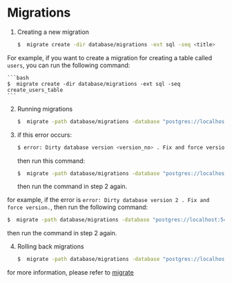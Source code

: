 # Migrations


1. Creating a new migration

    ```bash
    $  migrate create -dir database/migrations -ext sql -seq <title>
    ```

For example, if you want to create a migration for creating a table called `users`, you can run the following command:

    ```bash
    $  migrate create -dir database/migrations -ext sql -seq create_users_table
    ```

2. Running migrations

    ```bash
    $  migrate -path database/migrations -database "postgres://localhost:5432/<database_name>?sslmode=disable" up
    ```

3. if this error occurs:
    ```bash
    $ error: Dirty database version <version_no> . Fix and force version.
    ```
   then run this command:
    ```bash
    $  migrate -path database/migrations -database "postgres://localhost:5432/<database_name>?sslmode=disable" force <version_no>
    ```
   then run the command in step 2 again.

for example, if the error is `error: Dirty database version 2 . Fix and force version.`, then run the following command:
```bash
$  migrate -path database/migrations -database "postgres://localhost:5432/<database_name>?sslmode=disable" force 2
```
then run the command in step 2 again.

4. Rolling back migrations

    ```bash
    $  migrate -path database/migrations -database "postgres://localhost:5432/<database_name>?sslmode=disable" down
    ```

for more information, please refer to [migrate](https://www.freecodecamp.org/news/database-migration-golang-migrate/)
